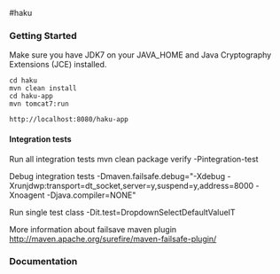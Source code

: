 #haku

### Getting Started

Make sure you have JDK7 on your JAVA_HOME and Java Cryptography Extensions (JCE) installed.

    cd haku
    mvn clean install
    cd haku-app
    mvn tomcat7:run

    http://localhost:8080/haku-app

#### Integration tests

Run all integration tests
    mvn clean package verify -Pintegration-test

Debug integration tests
    -Dmaven.failsafe.debug="-Xdebug -Xrunjdwp:transport=dt_socket,server=y,suspend=y,address=8000 -Xnoagent -Djava.compiler=NONE"

Run single test class
    -Dit.test=DropdownSelectDefaultValueIT

More information about failsave maven plugin
    http://maven.apache.org/surefire/maven-failsafe-plugin/

### Documentation
